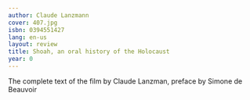 ```yaml
---
author: Claude Lanzmann
cover: 407.jpg
isbn: 0394551427
lang: en-us
layout: review
title: Shoah, an oral history of the Holocaust
year: 0
---
```


The complete text of the film by Claude Lanzman, preface by Simone de Beauvoir
